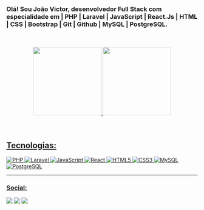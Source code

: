 ### Olá! Sou João Victor, desenvolvedor Full Stack com especialidade em | PHP | Laravel | JavaScript | React.Js | HTML | CSS | Bootstrap | Git | Github | MySQL | PostgreSQL.

<br>
<br>

<div align="center">
  <a href="https://github.com/joaovictordesousa">
  <img height="180em" src="https://github-readme-stats.vercel.app/api?username=joaovictordesousa&show_icons=true&theme=midnight-purple&include_all_commits=true&count_private=true"/>
  <img height="180em" src="https://github-readme-stats.vercel.app/api/top-langs/?username=joaovictordesousa&layout=compact&langs_count=7&theme=midnight-purple"/>
</div>
<br>
<br>
  
   <h2>Tecnologias:</h2>

  ![PHP](https://img.shields.io/badge/php-%23777BB4.svg?style=for-the-badge&logo=php&logoColor=white)
  ![Laravel](https://img.shields.io/badge/laravel-%23FF2D20.svg?style=for-the-badge&logo=laravel&logoColor=white)
  ![JavaScript](https://img.shields.io/badge/javascript-%23323330.svg?style=for-the-badge&logo=javascript&logoColor=%23F7DF1E)
  ![React](https://img.shields.io/badge/react-%2320232a.svg?style=for-the-badge&logo=react&logoColor=%2361DAFB)
  ![HTML5](https://img.shields.io/badge/html5-%23E34F26.svg?style=for-the-badge&logo=html5&logoColor=white)
  ![CSS3](https://img.shields.io/badge/css3-%231572B6.svg?style=for-the-badge&logo=css3&logoColor=white)
  ![MySQL](https://img.shields.io/badge/mysql-%234479A1.svg?style=for-the-badge&logo=mysql&logoColor=white)
  ![PostgreSQL](https://img.shields.io/badge/postgresql-%23336791.svg?style=for-the-badge&logo=postgresql&logoColor=white)
  
  <hr>
  
  ### Social:
  
  <a href = "mailto:joaovictorsr26@gmail.com"><img src="https://img.shields.io/badge/-Gmail-%23333?style=for-the-badge&logo=gmail&logoColor=white" target="_blank"></a>
  <a href="https://www.linkedin.com/in/joão-victor-0960b4243" target="_blank"><img src="https://img.shields.io/badge/-LinkedIn-%230077B5?style=for-the-badge&logo=linkedin&logoColor=white" target="_blank"></a>
  <a href="https://portifoilio-jvs.vercel.app/" target="_blank"><img src="https://img.shields.io/badge/Portfolio-%23000000.svg?style=for-the-badge&logo=vercel&logoColor=white" target="_blank"></a>


